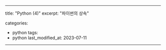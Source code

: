 
---
title: "Python (4)"
excerpt: "파이썬의 상속"

categories:
  - python
tags:
  - python
last_modified_at: 2023-07-11
---



